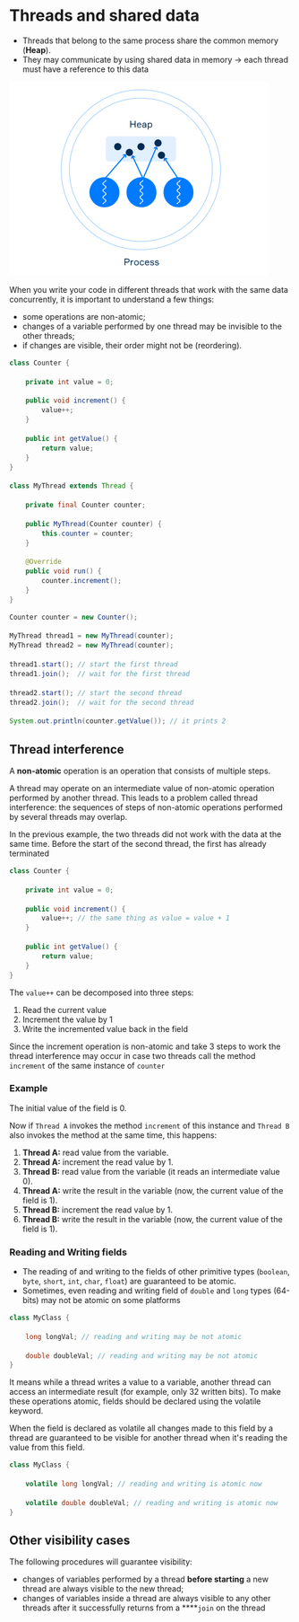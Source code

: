# Threads and shared data

- Threads that belong to the same process share the common memory (**Heap**).
- They may communicate by using shared data in memory → each thread must have a reference to this data

![Java thread](assets/java-thread1.png)

When you write your code in different threads that work with the same data concurrently, it is important to understand a few things:

- some operations are non-atomic;
- changes of a variable performed by one thread may be invisible to the other threads;
- if changes are visible, their order might not be (reordering).

```java
class Counter {

    private int value = 0;

    public void increment() {
        value++;
    }

    public int getValue() {
        return value;
    }
}

class MyThread extends Thread {

    private final Counter counter;

    public MyThread(Counter counter) {
        this.counter = counter;
    }

    @Override
    public void run() {
        counter.increment();
    }
}
```

```java
Counter counter = new Counter();

MyThread thread1 = new MyThread(counter);
MyThread thread2 = new MyThread(counter);

thread1.start(); // start the first thread
thread1.join();  // wait for the first thread

thread2.start(); // start the second thread
thread2.join();  // wait for the second thread

System.out.println(counter.getValue()); // it prints 2
```

## Thread interference

A **non-atomic** operation is an operation that consists of multiple steps. 

A thread may operate on an intermediate value of non-atomic operation performed by another thread. This leads to a problem called thread interference: the sequences of steps of non-atomic operations performed by several threads may overlap.

In the previous example, the two threads did not work with the data at the same time. Before the start of the second thread, the first has already terminated

```java
class Counter {

    private int value = 0;

    public void increment() {
        value++; // the same thing as value = value + 1   
    }

    public int getValue() {
        return value;
    }
}
```

The `value++` can be decomposed into three steps:

1. Read the current value
2. Increment the value by 1
3. Write the incremented value back in the field

Since the increment operation is non-atomic and take 3 steps to work the thread interference may occur in case two threads call the method `increment` of the same instance of `counter` 

### Example

The initial value of the field is 0.

Now if `Thread A` invokes the method `increment` of this instance and `Thread B` also invokes the method at the same
 time, this happens:

1. **Thread A:** read value from the variable.
2. **Thread A:** increment the read value by 1.
3. **Thread B:** read value from the variable (it reads an intermediate value 0).
4. **Thread A:** write the result in the variable (now, the current value of the field is 1).
5. **Thread B:** increment the read value by 1.
6. **Thread B:** write the result in the variable (now, the current value of the field is 1).

### Reading and Writing fields

- The reading of and writing to the fields of other primitive types (`boolean`, `byte`, `short`, `int`, `char`, `float`) are guaranteed to be atomic.
- Sometimes, even reading and writing field of `double` and `long` types (64-bits) may not be atomic on some platforms

```java
class MyClass {

    long longVal; // reading and writing may be not atomic

    double doubleVal; // reading and writing may be not atomic
}
```

It means while a thread writes a value to a variable, another thread can access an intermediate result (for example, only 32 written bits). To make these operations atomic, fields should be declared using the volatile keyword.

When the field is declared as volatile all changes made to this field by a thread are guaranteed to be visible for another thread when it's reading the value from this field.

```java
class MyClass {

    volatile long longVal; // reading and writing is atomic now

    volatile double doubleVal; // reading and writing is atomic now
}
```

## Other visibility cases

The following procedures will guarantee visibility:

- changes of variables performed by a thread **before starting** a new thread are always visible to the new thread;
- changes of variables inside a thread are always visible to any other threads after it successfully returns from a
 ****`join` on the thread